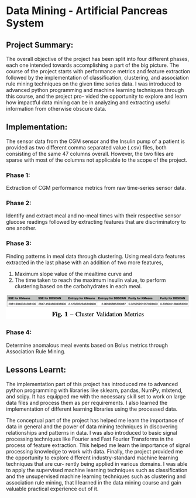 # Data Mining - Artificial Pancreas System

## Project Summary:

The overall objective of the project has been split into four different phases, each one intended towards accomplishing a part of the big picture. The course of the project starts with performance metrics and feature extraction followed by the implementation of classification, clustering, and association rule mining techniques on the given time series data. I was introduced to advanced python programming and machine learning techniques through this course, and the project pro- vided the opportunity to explore and learn how impactful data mining can be in analyzing and extracting useful information from otherwise obscure data.

## Implementation:

The sensor data from the CGM sensor and the Insulin pump of a patient is provided as two different comma separated value (.csv) files, both consisting of the same 47 columns overall. However, the two files are sparse with most of the columns not applicable to the scope of the project.

### Phase 1:
Extraction of CGM performance metrics from raw time-series sensor data.

### Phase 2:
Identify and extract meal and no-meal times with their respective sensor glucose readings followed by extracting features that are discriminatory to one another.

### Phase 3:
Finding patterns in meal data through clustering. Using meal data features extracted in the last phase with an addition of two more features,
1. Maximum slope value of the mealtime curve and 
2. The time taken to reach the maximum insulin value, to perform clustering based on the carbohydrates in each meal.

![CLustering Metrics](assets/images/metrics.png)

### Phase 4:
Determine anomalous meal events based on Bolus metrics through Association Rule Mining.

## Lessons Learnt:

The implementation part of this project has introduced me to advanced python programming with libraries like sklearn, pandas, NumPy, mlxtend, and scipy. It has equipped me with the necessary skill set to work on large data files and process them as per requirements. I also learned the implementation of different learning libraries using the processed data.

The conceptual part of the project has helped me learn the importance of data in general and the power of data mining techniques in discovering relationships and patterns in data. I was also introduced to basic signal processing techniques like Fourier and Fast Fourier Transforms in the process of feature extraction. This helped me learn the importance of signal processing knowledge to work with data. Finally, the project provided me the opportunity to explore different industry-standard machine learning techniques that are cur- rently being applied in various domains. I was able to apply the supervised machine learning techniques such as classification and the unsupervised machine learning techniques such as clustering and association rule mining, that I learned in the data mining course and gain valuable practical experience out of it.
